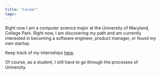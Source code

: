 ```yaml
---
title: "Career"
tags:
---
```

Right now I am a computer science major at the University of Maryland, College Park. Right now, I am discovering my path and am currently interested in becoming a software engineer, product manager, or found my own startup.

Keep track of my internships [here](Internships.md).

Of course, as a student, I still have to go through the processes of University.